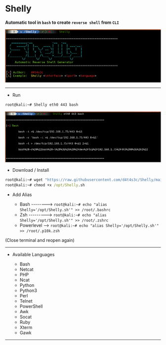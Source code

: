 # Shelly

**Automatic tool in `bash` to create `reverse shell` from `CLI`**

![](/001.png)

---

* Run

```cmd
root@kali:~# Shelly eth0 443 bash
```

![](/002.png)

* Download / Install

```cmd
root@kali:~# wget "https://raw.githubusercontent.com/d4t4s3c/Shelly/main/Shelly.sh" -O /opt/Shelly.sh
root@kali:~# chmod +x /opt/Shelly.sh
```

* Add Alias

  * Bash --------> `root@kali:~# echo "alias Shelly='/opt/Shelly.sh'" >> /root/.bashrc`
  * Zsh ---------> `root@kali:~# echo "alias Shelly='/opt/Shelly.sh'" >> /root/.zshrc`
  * Powerlevel --> `root@kali:~# echo "alias Shelly='/opt/Shelly.sh'" >> /root/.p10k.zsh`

(Close terminal and reopen again)

---

* Available Languages

  * Bash
  * Netcat
  * PHP
  * Ncat
  * Python
  * Python3
  * Perl
  * Telnet
  * PowerShell
  * Awk
  * Socat
  * Ruby
  * Xterm
  * Gawk

---
